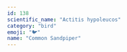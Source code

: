 ```yaml
---
id: 138
scientific_name: "Actitis hypoleucos"
category: "bird"
emoji: "🐦"
name: "Common Sandpiper"
---
```

